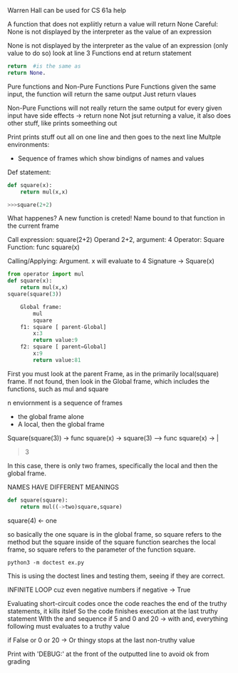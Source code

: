 Warren Hall can be used for CS 61a help

A function that does not expliitly return a value will return None
Careful: None is not displayed by the interpreter as the value of an expression

None is not displayed by the interpreter as the value of an expression (only value to do so) look at line 3
Functions end at return statement

```Python
return  #is the same as 
return None.
```


Pure functions and Non-Pure Functions
Pure Functions
given the same input, the function will return the same output
Just return vlaues

Non-Pure Functions
will not really return the same output for every given input 
have side effects -> return none
Not jsut returning a value, it also does other stuff, like prints someething out

Print prints stuff out all on  one line and then goes to the next line
Multple environments:
- Sequence of frames which show bindigns of names and values

Def statement:

```Python
def square(x):
	return mul(x,x)

>>>square(2+2)
```

What happenes?
A new function is creted!
Name bound to that function in the current frame

Call expression: square(2+2) Operand 2+2, argument: 4
Operator: Square
Function: func square(x)

Calling/Applying: Argument. x will evaluate to 4
Signature -> Square(x)

```Python
from operator import mul
def square(x):
	return mul(x,x)
square(square(3))

	Global frame:
		mul
		square
	f1: square [ parent-Global]
		x:3
		return value:9
	f2: square [ parent=Global]
		x:9
		return value:81
```




First you must look at the parent Frame, as in the primarily local(square) frame.
If not found, then look in the Global frame, which includes the functions, such as mul and square

n enviornment is a sequence of frames
- the global frame alone
- A local, then the global frame

Square(square(3)) -> func square(x) 
-> square(3) --> func square(x) ->
|
>3

In this case, there is only two frames, specifically the local and then the global frame.

NAMES HAVE DIFFERENT MEANINGS

```Python
def square(square):
	return mul((->two)square,square)
```


square(4) <- one

so basically the one square is in the global frame, so square refers to the method
but the square inside of the square function searches the local frame, so square refers to the parameter of the function 
square.


```
python3 -m doctest ex.py
```

This is using the doctest lines and testing them, seeing if they are correct.

INFINITE LOOP cuz even negative numbers 
if negative -> True

Evaluating short-circuit codes
once the code reaches the end of the truthy statements, it kills itslef
So the code finishes execution
 at the last truthy statement
WIth the and sequence
if 5 and 0 and 20 -> with and, everything following must evaluates to a truthy value

if False or 0 or 20   -> Or thingy stops at the last non-truthy value

 Print with 'DEBUG:' at the front of the outputted line to avoid ok from grading 

